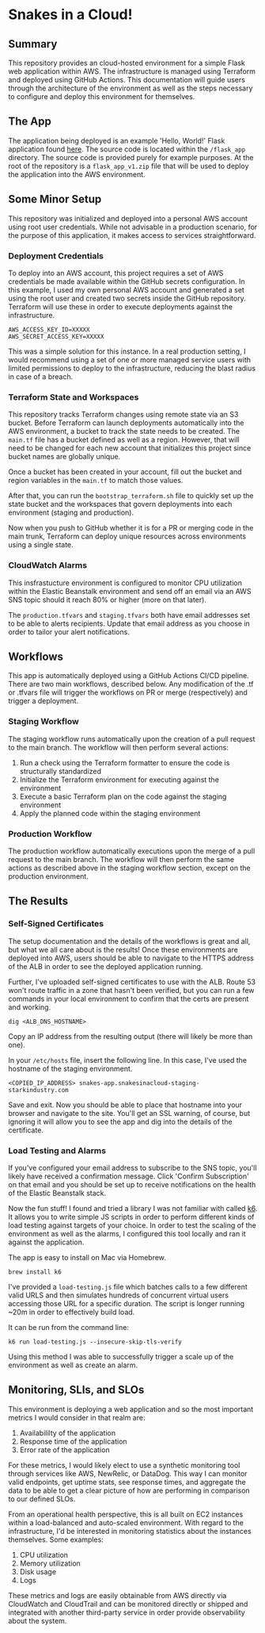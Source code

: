 # Snakes in a Cloud!

## Summary

This repository provides an cloud-hosted environment for a simple Flask web application within AWS. The infrastructure
is managed using Terraform and deployed using GitHub Actions. This documentation will guide users through the
architecture of the environment as well as the steps necessary to configure and deploy this environment for themselves.

## The App
The application being deployed is an example 'Hello, World!' Flask application found
[here](https://pythonspot.com/flask-web-app-with-python/). The source code is located within the `/flask_app` directory.
The source code is provided purely for example purposes. At the root of the repository is a `flask_app_v1.zip` file that
will be used to deploy the application into the AWS environment.

## Some Minor Setup
This repository was initialized and deployed into a personal AWS account using root user credentials. While not advisable
in a production scenario, for the purpose of this application, it makes access to services straightforward.

### Deployment Credentials
To deploy into an AWS account, this project requires a set of AWS credentials be made available within the GitHub
secrets configuration. In this example, I used my own personal AWS account and generated a set using the root user and
created two secrets inside the GitHub repository. Terraform will use these in order to execute deployments against the
infrastructure.

```
AWS_ACCESS_KEY_ID=XXXXX
AWS_SECRET_ACCESS_KEY=XXXXX
```

This was a simple solution for this instance. In a real production setting, I would recommend using a set of one or more
managed service users with limited permissions to deploy to the infrastructure, reducing the blast radius in case of a
breach.

### Terraform State and Workspaces
This repository tracks Terraform changes using remote state via an S3 bucket. Before Terraform can launch deployments
automatically into the AWS environment, a bucket to track the state needs to be created. The `main.tf` file has a bucket
defined as well as a region. However, that will need to be changed for each new account that initializes this project
since bucket names are globally unique.

Once a bucket has been created in your account, fill out the bucket and region variables in the `main.tf` to match those
values.

After that, you can run the `bootstrap_terraform.sh` file to quickly set up the state bucket and the workspaces that
govern deployments into each environment (staging and production).

Now when you push to GitHub whether it is for a PR or merging code in the main trunk, Terraform can deploy unique
resources across environments using a single state.

### CloudWatch Alarms
This insfrastucture environment is configured to monitor CPU utilization within the Elastic Beanstalk environment and
send off an email via an AWS SNS topic should it reach 80% or higher (more on that later).

The `production.tfvars` and `staging.tfvars` both have email addresses set to be able to alerts recipients. Update that
email address as you choose in order to tailor your alert notifications.

## Workflows
This app is automatically deployed using a GitHub Actions CI/CD pipeline. There are two main workflows, described below.
Any modification of the .tf or .tfvars file will trigger the workflows on PR or merge (respectively) and trigger a
deployment.

### Staging Workflow
The staging workflow runs automatically upon the creation of a pull request to the main branch. The workflow will then
perform several actions:

1. Run a check using the Terraform formatter to ensure the code is structurally standardized
2. Initialize the Terraform environment for executing against the environment
3. Execute a basic Terraform plan on the code against the staging environment
4. Apply the planned code within the staging environment

### Production Workflow
The production workflow automatically executions upon the merge of a pull request to the main branch. The workflow will
then perform the same actions as described above in the staging workflow section, except on the production environment.

## The Results

### Self-Signed Certificates
The setup documentation and the details of the workflows is great and all, but what we all care about is the results!
Once these environments are deployed into AWS, users should be able to navigate to the HTTPS address of the ALB in order
to see the deployed application running.

Further, I've uploaded self-signed certificates to use with the ALB. Route 53 won't route traffic in a zone that hasn't
been verified, but you can run a few commands in your local environment to confirm that the certs are present and
working.

```
dig <ALB_DNS_HOSTNAME>
```
Copy an IP address from the resulting output (there will likely be more than one).

In your `/etc/hosts` file, insert the following line. In this case, I've used the hostname of the staging environment.
```
<COPIED_IP_ADDRESS> snakes-app.snakesinacloud-staging-starkindustry.com
```

Save and exit. Now you should be able to place that hostname into your browser and navigate to the site. You'll get an
SSL warning, of course, but ignoring it will allow you to see the app and dig into the details of the certificate.

### Load Testing and Alarms
If you've configured your email address to subscribe to the SNS topic, you'll likely have received a confirmation
message. Click 'Confirm Subscription' on that email and you should be set up to receive notifications on the health of
the Elastic Beanstalk stack.

Now the fun stuff! I found and tried a library I was not familiar with called [k6](https://k6.io/docs/). It allows you
to write simple JS scripts in order to perform different kinds of load testing against targets of your choice. In order
to test the scaling of the environment as well as the alarms, I configured this tool locally and ran it against the
application.

The app is easy to install on Mac via Homebrew.

```
brew install k6
```

I've provided a `load-testing.js` file which batches calls to a few different valid URLS and then simulates hundreds of
concurrent virtual users accessing those URL for a specific duration. The script is longer running ~20m in order to
effectively build load.

It can be run from the command line:
```
k6 run load-testing.js --insecure-skip-tls-verify
```

Using this method I was able to successfully trigger a scale up of the environment as well as create an alarm.

## Monitoring, SLIs, and SLOs
This environment is deploying a web application and so the most important metrics I would consider in that realm are:
1. Availabililty of the application
2. Response time of the application
3. Error rate of the application

For these metrics, I would likely elect to use a synthetic monitoring tool through services like AWS, NewRelic, or
DataDog. This way I can monitor valid endpoints, get uptime stats, see response times, and aggregate the data to be able
to get a clear picture of how are performing in comparison to our defined SLOs.

From an operational health perspective, this is all built on EC2 instances within a load-balanced and auto-scaled
environment. With regard to the infrastructure, I'd be interested in monitoring statistics about the instances
themselves. Some examples:

1. CPU utilization
2. Memory utilization
3. Disk usage
4. Logs

These metrics and logs are easily obtainable from AWS directly via CloudWatch and CloudTrail and can be monitored
directly or shipped and integrated with another third-party service in order provide observability about the system.
